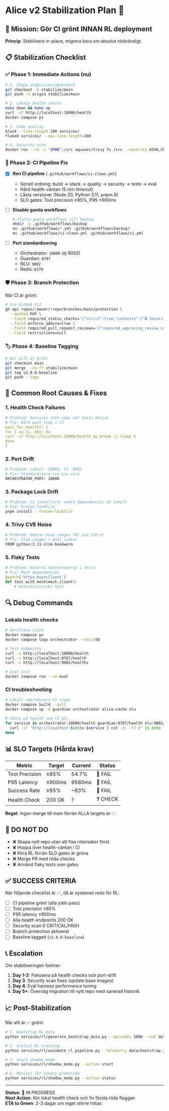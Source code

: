# Alice v2 Stabilization Plan 🔧

## 🎯 Mission: Gör CI grönt INNAN RL deployment

**Princip**: Stabilisera in-place, migrera bara om absolut nödvändigt.

## 📋 Stabilization Checklist

### ✅ Phase 1: Immediate Actions (nu)

```bash
# 1. Skapa stabiliseringsbranch
git checkout -b stabilize/main
git push -u origin stabilize/main

# 2. Lokala health checks
make down && make up
curl -sf http://localhost:18000/health
docker compose ps

# 3. Code quality
black --line-length 100 services/
flake8 services/ --max-line-length=100

# 4. Security scan
docker run --rm -v "$PWD":/src aquasec/trivy fs /src --severity HIGH,CRITICAL
```

### 🔨 Phase 2: CI Pipeline Fix

- [x] **Ren CI pipeline** (`.github/workflows/ci-clean.yml`)
  - Seriell ordning: build → stack → quality → security → tests → eval
  - Hård health-väntan (5 min timeout)
  - Låsta versioner (Node 20, Python 3.11, pnpm 8)
  - SLO gates: Tool precision ≥85%, P95 ≤900ms

- [ ] **Disable gamla workflows**

  ```bash
  # Flytta gamla workflows till backup
  mkdir -p .github/workflows/backup
  mv .github/workflows/*.yml .github/workflows/backup/
  mv .github/workflows/ci-clean.yml .github/workflows/ci.yml
  ```

- [ ] **Port standardisering**
  - Orchestrator: `18000` (ej 8002)
  - Guardian: `8787`
  - NLU: `9002`
  - Redis: `6379`

### 🛡️ Phase 3: Branch Protection

När CI är grönt:

```bash
# Via GitHub CLI
gh api repos/:owner/:repo/branches/main/protection \
  --method PUT \
  --field required_status_checks='{"strict":true,"contexts":["🔒 Security Scan","📊 Eval Harness (SLO Gate)","🧹 Code Quality"]}' \
  --field enforce_admins=true \
  --field required_pull_request_reviews='{"required_approving_review_count":1}' \
  --field restrictions=null
```

### 🏷️ Phase 4: Baseline Tagging

```bash
# När allt är grönt
git checkout main
git merge --no-ff stabilize/main
git tag v2.0.0-baseline
git push --tags
```

## 🚨 Common Root Causes & Fixes

### 1. **Health Check Failures**

```yaml
# Problem: Services inte uppe när tests börjar
# Fix: Hård wait-loop i CI
wait_for_health() {
for i in {1..60}; do
curl -sf http://localhost:18000/health && break || sleep 5
done
}
```

### 2. **Port Drift**

```bash
# Problem: Lokalt :18000, CI :8002
# Fix: Standardisera via env vars
ORCHESTRATOR_PORT: 18000
```

### 3. **Package Lock Drift**

```bash
# Problem: CI installerar andra dependencies än lokalt
# Fix: Frozen lockfile
pnpm install --frozen-lockfile
```

### 4. **Trivy CVE Noise**

```bash
# Problem: Debian base images får nya CVE:er
# Fix: Slim images + pull latest
FROM python:3.11-slim-bookworm
```

### 5. **Flaky Tests**

```python
# Problem: Externa nätverksanrop i tests
# Fix: Mock dependencies
@patch('httpx.AsyncClient')
def test_with_mock(mock_client):
    # Deterministiskt test
```

## 🔍 Debug Commands

### Lokala health checks

```bash
# Verifiera stack
docker compose ps
docker compose logs orchestrator --tail=50

# Test endpoints
curl -v http://localhost:18000/health
curl -v http://localhost:8787/health
curl -v http://localhost:9002/healthz

# Eval test
docker compose run --rm eval
```

### CI troubleshooting

```bash
# Lokalt reproducera CI steps
docker compose build --pull
docker compose up -d guardian orchestrator alice-cache nlu

# Vänta på health som CI gör
for service in orchestrator:18000/health guardian:8787/health nlu:9002/healthz; do
  curl -sf "http://localhost:$(echo $service | cut -d: -f2-)" || echo "FAIL: $service"
done
```

## 📊 SLO Targets (Hårda krav)

| Metric         | Target | Current | Status   |
| -------------- | ------ | ------- | -------- |
| Tool Precision | ≥85%   | 54.7%   | 🔴 FAIL  |
| P95 Latency    | ≤900ms | 9580ms  | 🔴 FAIL  |
| Success Rate   | ≥95%   | ~83%    | 🔴 FAIL  |
| Health Check   | 200 OK | ?       | ❓ CHECK |

**Regel**: Ingen merge till main förrän ALLA targets är ✅.

## 🚫 DO NOT DO

- ❌ Skapa nytt repo utan att fixa rotorsaker först
- ❌ Hoppa över health-väntan i CI
- ❌ Köra RL förrän SLO gates är gröna
- ❌ Merge PR med röda checks
- ❌ Använd flaky tests som gates

## ✅ SUCCESS CRITERIA

När följande checklist är ✅, då är systemet redo för RL:

- [ ] CI pipeline grönt (alla jobb pass)
- [ ] Tool precision ≥85%
- [ ] P95 latency ≤900ms
- [ ] Alla health endpoints 200 OK
- [ ] Security scan 0 CRITICAL/HIGH
- [ ] Branch protection aktiverat
- [ ] Baseline tagged (`v2.0.0-baseline`)

## 📞 Escalation

Om stabiliseringen fastnar:

1. **Day 1-2**: Fokusera på health checks och port-drift
2. **Day 3**: Security scan fixes (update base images)
3. **Day 4**: Eval harness performance tuning
4. **Day 5+**: Överväg migration till nytt repo med sanerad historik

## 📈 Post-Stabilization

När allt är ✅ grönt:

```bash
# 1. Bootstrap RL data
python services/rl/generate_bootstrap_data.py --episodes 1000 --out data/bootstrap.json

# 2. Initial RL training
python services/rl/automate_rl_pipeline.py --telemetry data/bootstrap.json

# 3. Start shadow mode
python services/rl/shadow_mode.py --action start

# 4. Monitor för canary promotion
python services/rl/shadow_mode.py --action status
```

---

**Status**: 🔄 IN PROGRESS  
**Next Action**: Kör lokal health check och fix första röda flaggan  
**ETA to Green**: 2-3 dagar om inget större hittas
